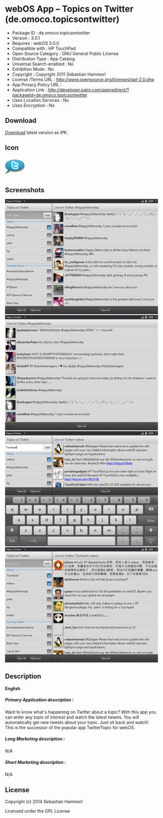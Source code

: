 webOS App – Topics on Twitter (de.omoco.topicsontwitter)
==============================================

- Package ID : 	 de.omoco.topicsontwitter 
- Version : 	 3.0.1 
- Requires : 	 webOS 3.0.0 
- Compatible with : 	 HP TouchPad 
- Open Source Category : 	 GNU General Public License 
- Distribution Type : 	 App Catalog 
- Universal Search-enabled : 	 No 
- Exhibition Mode : 	 No 
- Copyright : 	 Copyright 2011 Sebastian Hammerl 
- License /Terms URL : 	 http://www.opensource.org/licenses/gpl-2.0.php 
- App Privacy Policy URL : 	
- Application Link : 	 http://developer.palm.com/appredirect/?packageid=de.omoco.topicsontwitter 
- Uses Location Services : 	 No 
- Uses Encryption : 	 No

## Download

[Download](/releases/de.omoco.topicsontwitter_3.0.1_all.ipk?raw=true) latest version as IPK.

## Icon

![Screenshot](/icon.png?raw=true "Icon")

## Screenshots

![Screenshot](/screenshots/screenshot0.png?raw=true "Screenshot")
![Screenshot](/screenshots/screenshot1.png?raw=true "Screenshot")
![Screenshot](/screenshots/screenshot2.png?raw=true "Screenshot")
![Screenshot](/screenshots/screenshot3.png?raw=true "Screenshot")

## Description

#### English

##### Primary Application description : 

Want to know what's happening on Twitter about a topic? With this app you can enter any topic of interest and watch the latest tweets. You will automatically get new tweets about your topic. Just sit back and watch! This is the successor of the popular app TwitterTopic for webOS.

##### Long Marketing description : 

N/A

##### Short Marketing description : 

N/A

## License

Copyright (c) 2014 Sebastian Hammerl

Licensed under the GPL License